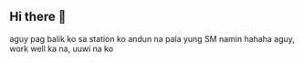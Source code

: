 ## Hi there 👋

aguy pag balik ko sa station ko andun na pala yung SM namin hahaha
aguy, work well ka na, uuwi na ko
